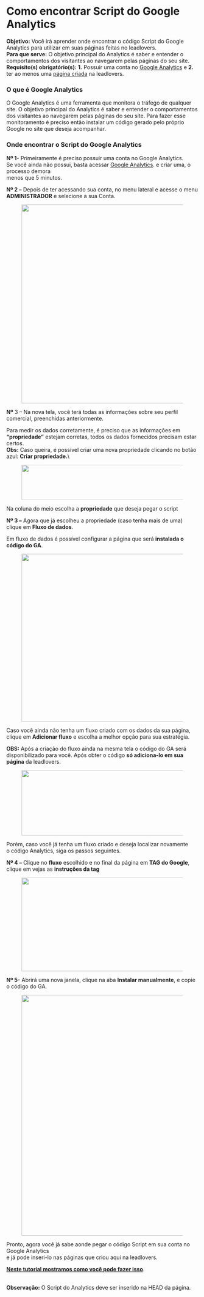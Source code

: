 # Como encontrar Script do Google Analytics

**Objetivo:** Você irá aprender onde encontrar o código Script do Google Analytics para utilizar em suas páginas feitas no leadlovers.\
**Para que serve:** O objetivo principal do Analytics é saber e entender o comportamentos dos visitantes ao navegarem pelas páginas do seu site.\
**Requisito(s) obrigatório(s):** **1.** Possuir uma conta no [Google Analytics](https://analytics.google.com/) e **2.** ter ao menos uma [página criada](https://suporte.love/componentes-visao-geral/) na leadlovers.

### **O que é Google Analytics**

O Google Analytics é uma ferramenta que monitora o tráfego de qualquer site. O objetivo principal do Analytics é saber e entender o comportamentos dos visitantes ao navegarem pelas páginas do seu site. Para fazer esse monitoramento é preciso então instalar um código gerado pelo próprio Google no site que deseja acompanhar.

### **Onde encontrar o Script do Google Analytics**

**Nº 1-** Primeiramente é preciso possuir uma conta no Google Analytics.\
Se você ainda não possui, basta acessar [Google Analytics](https://analytics.google.com/). e criar uma, o processo demora\
menos que 5 minutos.

**Nº 2 –** Depois de ter acessando sua conta, no menu lateral e acesse o menu\
**ADMINISTRADOR** e selecione a sua Conta.

<figure><img src="https://suporte.love/wp-content/uploads/2023/07/Screenshot_7-1024x778.png" alt="" height="520" width="684"><figcaption></figcaption></figure>

**Nº** 3 – Na nova tela, você terá todas as informações sobre seu perfil comercial, preenchidas anteriormente.

Para medir os dados corretamente, é preciso que as informações em **“propriedade”** estejam corretas, todos os dados fornecidos precisam estar certos.\
**Obs:** Caso queira, é possível criar uma nova propriedade clicando no botão azul: **Criar propriedade.**\


<figure><img src="https://suporte.love/wp-content/uploads/2023/07/4-1024x92.png" alt="" height="92" width="1024"><figcaption></figcaption></figure>

Na coluna do meio escolha a **propriedade** que deseja pegar o script

**Nº 3 –** Agora que já escolheu a propriedade (caso tenha mais de uma) clique em **Fluxo de dados**.

Em fluxo de dados é possível configurar a página que será **instalada o código do GA**.

<figure><img src="https://suporte.love/wp-content/uploads/2023/07/Screenshot_9-1024x439.png" alt="" height="439" width="1024"><figcaption></figcaption></figure>

Caso você ainda não tenha um fluxo criado com os dados da sua página, clique em **Adicionar fluxo** e escolha a melhor opção para sua estratégia.

**OBS:** Após a criação do fluxo ainda na mesma tela o código do GA será disponibilizado para você. Após obter o código **só adiciona-lo em sua página** da leadlovers.

<figure><img src="https://suporte.love/wp-content/uploads/2023/07/Screenshot_10-1024x171.png" alt="" height="171" width="1024"><figcaption></figcaption></figure>

Porém, caso você já tenha um fluxo criado e deseja localizar novamente\
o código Analytics, siga os passos seguintes.

**Nº 4 –** Clique no **fluxo** escolhido e no final da página em **TAG do Google**, clique em vejas as **instruções da tag**

<figure><img src="https://suporte.love/wp-content/uploads/2023/07/Screenshot_11-1024x245.png" alt="" height="245" width="1024"><figcaption></figcaption></figure>

**Nº 5-** Abrirá uma nova janela, clique na aba **Instalar manualmente**, e copie o código do GA.

<figure><img src="https://suporte.love/wp-content/uploads/2023/07/Screenshot_12-1024x630.png" alt="" height="630" width="1024"><figcaption></figcaption></figure>

Pronto, agora você já sabe aonde pegar o código Script em sua conta no Google Analytics\
e já pode inseri-lo nas páginas que criou aqui na leadlovers.&#x20;

[**Neste tutorial mostramos como você pode fazer isso**](https://suporte.love/inserir-script/).

\
**Observação:** O Script do Analytics deve ser inserido na HEAD da página.
